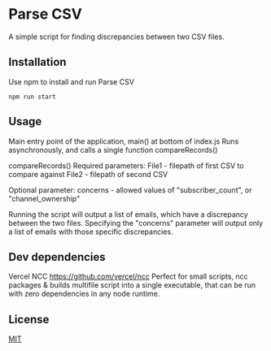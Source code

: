 
# Parse CSV

A simple script for finding discrepancies between two CSV files.

## Installation

Use npm to install and run Parse CSV

```npm i
npm run start
```

## Usage

Main entry point of the application, main() at bottom of index.js
Runs asynchronously, and calls a single function compareRecords()

compareRecords()
Required parameters:
File1 - filepath of first CSV to compare against
File2 - filepath of second CSV

Optional parameter:
concerns - allowed values of "subscriber_count", or "channel_ownership"

Running the script will output a list of emails, which have a discrepancy between the two files.
Specifying the "concerns" parameter will output only a list of emails with those specific discrepancies.

## Dev dependencies
Vercel NCC
https://github.com/vercel/ncc
Perfect for small scripts, ncc packages & builds multifile script into a single executable, that can be run with zero dependencies in any node runtime. 

## License
[MIT](https://choosealicense.com/licenses/mit/)